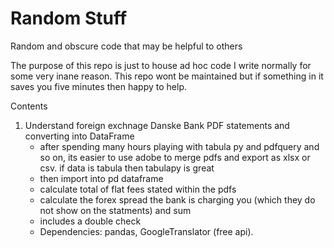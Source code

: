 # Random Stuff
Random and obscure code that may be helpful to others

The purpose of this repo is just to house ad hoc code I write normally for some very inane reason. This repo wont be maintained but if something in it saves you five minutes then happy to help.

Contents
1. Understand foreign exchnage Danske Bank PDF statements and converting into DataFrame
   - after spending many hours playing with tabula py and pdfquery and so on, its easier to use adobe to merge pdfs and export as xlsx or csv. if data is tabula then tabulapy is great
   - then import into pd dataframe
   - calculate total of flat fees stated within the pdfs
   - calculate the forex spread the bank is charging you (which they do not show on the statments) and sum
   - includes a double check
   - Dependencies: pandas, GoogleTranslator (free api).
